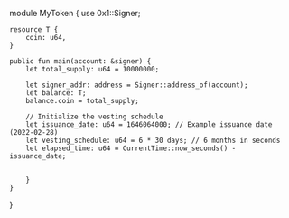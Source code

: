module MyToken {
    use 0x1::Signer;

    resource T {
        coin: u64,
    }

    public fun main(account: &signer) {
        let total_supply: u64 = 10000000;

        let signer_addr: address = Signer::address_of(account);
        let balance: T;
        balance.coin = total_supply;

        // Initialize the vesting schedule
        let issuance_date: u64 = 1646064000; // Example issuance date (2022-02-28)
        let vesting_schedule: u64 = 6 * 30 days; // 6 months in seconds
        let elapsed_time: u64 = CurrentTime::now_seconds() - issuance_date;

      
        }
    }
}

